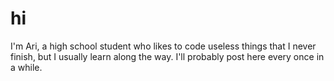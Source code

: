 # hi
I'm Ari, a high school student who likes to code useless things that I never finish, but I usually learn along the way.
I'll probably post here every once in a while.
